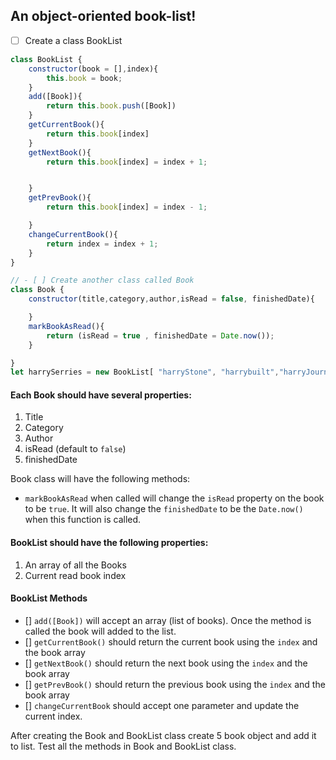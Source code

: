## An object-oriented book-list!

- [ ] Create a class BookList

```js
class BookList {
    constructor(book = [],index){
        this.book = book;
    }
    add([Book]){
        return this.book.push([Book])
    }
    getCurrentBook(){
        return this.book[index]
    }
    getNextBook(){
        return this.book[index] = index + 1;


    }
    getPrevBook(){
        return this.book[index] = index - 1;

    }
    changeCurrentBook(){
        return index = index + 1;
    }
}

// - [ ] Create another class called Book
class Book {
    constructor(title,category,author,isRead = false, finishedDate){

    }
    markBookAsRead(){
        return (isRead = true , finishedDate = Date.now());
    }

}
let harrySerries = new BookList[ "harryStone", "harrybuilt","harryJourney", "harrymagic","harryTrust", "harryFight"];
```

#### Each Book should have several properties:

1. Title
2. Category
3. Author
4. isRead (default to `false`)
5. finishedDate

Book class will have the following methods:

- `markBookAsRead` when called will change the `isRead` property on the book to be `true`. It will also change the `finishedDate` to be the `Date.now()` when this function is called.

#### BookList should have the following properties:

1. An array of all the Books
2. Current read book index

#### BookList Methods

- [] `add([Book])` will accept an array (list of books). Once the method is called the book will added to the list.
- [] `getCurrentBook()` should return the current book using the `index` and the book array
- [] `getNextBook()` should return the next book using the `index` and the book array
- [] `getPrevBook()` should return the previous book using the `index` and the book array
- [] `changeCurrentBook` should accept one parameter and update the current index.

After creating the Book and BookList class create 5 book object and add it to list. Test all the methods in Book and BookList class.
